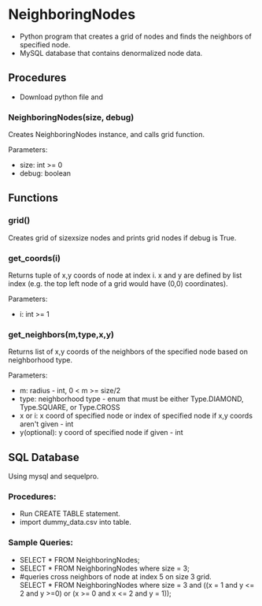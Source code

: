 # NeighboringNodes
- Python program that creates a grid of nodes and finds the neighbors of specified node.
- MySQL database that contains denormalized node data.

## Procedures
- Download python file and 
### NeighboringNodes(size, debug)
Creates NeighboringNodes instance, and calls grid function. 

Parameters:
- size: int >= 0
- debug: boolean

## Functions
### grid()
Creates grid of sizexsize nodes and prints grid nodes if debug is True.

### get_coords(i)
Returns tuple of x,y coords of node at index i. x and y are defined by list index (e.g. the top left node of a grid would have (0,0) coordinates). 

Parameters:
- i: int >= 1

### get_neighbors(m,type,x,y)
Returns list of x,y coords of the neighbors of the specified node based on neighborhood type.

Parameters:
- m: radius - int, 0 < m >= size/2
- type: neighborhood type - enum that must be either Type.DIAMOND, Type.SQUARE, or Type.CROSS
- x or i: x coord of specified node or index of specified node if x,y coords aren't given - int
- y(optional): y coord of specified node if given - int 

## SQL Database
Using mysql and sequelpro.
### Procedures:

- Run CREATE TABLE statement.
- import dummy_data.csv into table.

### Sample Queries:

- SELECT * FROM NeighboringNodes;
- SELECT * FROM NeighboringNodes where size = 3;
- #queries cross neighbors of node at index 5 on size 3 grid.  
SELECT * FROM NeighboringNodes where size = 3 and ((x = 1 and y <= 2 and y >=0) or (x >= 0 and x <= 2 and y = 1));
